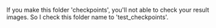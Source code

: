 If you make this folder 'checkpoints', you'll not able to check your result images. So I check this folder name to 'test_checkpoints'.
